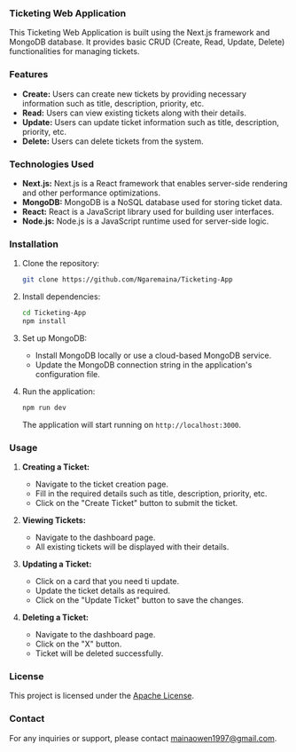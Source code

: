 ### Ticketing Web Application

This Ticketing Web Application is built using the Next.js framework and MongoDB database. It provides basic CRUD (Create, Read, Update, Delete) functionalities for managing tickets.

### Features

- **Create:** Users can create new tickets by providing necessary information such as title, description, priority, etc.
- **Read:** Users can view existing tickets along with their details.
- **Update:** Users can update ticket information such as title, description, priority, etc.
- **Delete:** Users can delete tickets from the system.

### Technologies Used

- **Next.js:** Next.js is a React framework that enables server-side rendering and other performance optimizations.
- **MongoDB:** MongoDB is a NoSQL database used for storing ticket data.
- **React:** React is a JavaScript library used for building user interfaces.
- **Node.js:** Node.js is a JavaScript runtime used for server-side logic.

### Installation

1. Clone the repository:

   ```bash
   git clone https://github.com/Ngaremaina/Ticketing-App
   ```

2. Install dependencies:

   ```bash
   cd Ticketing-App
   npm install
   ```

3. Set up MongoDB:

   - Install MongoDB locally or use a cloud-based MongoDB service.
   - Update the MongoDB connection string in the application's configuration file.

4. Run the application:

   ```bash
   npm run dev
   ```

   The application will start running on `http://localhost:3000`.

### Usage

1. **Creating a Ticket:**

   - Navigate to the ticket creation page.
   - Fill in the required details such as title, description, priority, etc.
   - Click on the "Create Ticket" button to submit the ticket.

2. **Viewing Tickets:**

   - Navigate to the dashboard page.
   - All existing tickets will be displayed with their details.

3. **Updating a Ticket:**

   - Click on a card that you need ti update.
   - Update the ticket details as required.
   - Click on the "Update Ticket" button to save the changes.

4. **Deleting a Ticket:**

   - Navigate to the dashboard page.
   - Click on the "X" button.
   - Ticket will be deleted successfully.

### License

This project is licensed under the [Apache License](LICENSE).

### Contact

For any inquiries or support, please contact [mainaowen1997@gmail.com](mailto:mainaowen1997@gmail.com).